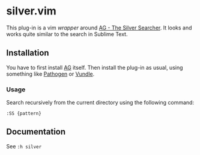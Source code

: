 # silver.vim #

This plug-in is a vim _wrapper_ around [AG - The Silver Searcher](https://github.com/ggreer/the_silver_searcher).
It looks and works quite similar to the search in Sublime Text.

## Installation ##

You have to first install [AG](https://github.com/ggreer/the_silver_searcher) itself.
Then install the plug-in as usual, using something like [Pathogen](https://github.com/tpope/vim-pathogen) or [Vundle](https://github.com/gmarik/vundle).

### Usage ###

Search recursively from the current directory using the following command:

    :SS {pattern}

## Documentation ##

See `:h silver`
